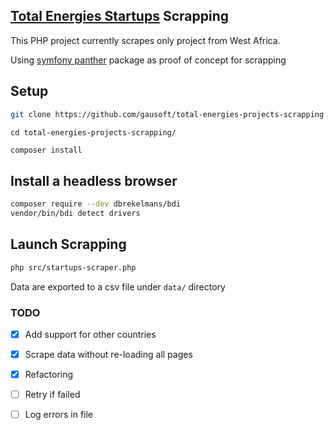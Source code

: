## [Total Energies Startups](https://startupper.totalenergies.com/en) Scrapping

This PHP project currently scrapes only project from West Africa.

Using [symfony panther](https://github.com/symfony/panther) package as proof of concept for scrapping

## Setup

```bash
git clone https://github.com/gausoft/total-energies-projects-scrapping.git
```

```
cd total-energies-projects-scrapping/
```

```bash
composer install
```

## Install a headless browser

```bash
composer require --dev dbrekelmans/bdi
vendor/bin/bdi detect drivers
```

## Launch Scrapping

```bash
php src/startups-scraper.php
```

Data are exported to a csv file under `data/` directory

### TODO
- [x] Add support for other countries 

- [x] Scrape data without re-loading all pages

- [x] Refactoring

- [ ] Retry if failed

- [ ] Log errors in file
